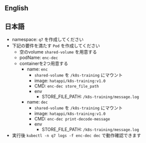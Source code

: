 
## English

## 日本語
- namespace: `q7` を作成してください
- 下記の要件を満たす `Pod` を作成してください
	- 空のvolume `shared-volume` を用意する
	- podName: `enc-dec`
	- containerを2つ用意する
		- name: `enc`
			- `shared-volume` を `/k8s-training` にマウント
			- image: `hatappi/k8s-training:v1.0`
			- CMD: `enc-dec store_file_path`
			- env
				- STORE_FILE_PATH: `/k8s-training/message.log`
		- name: `dec`
			- `shared-volume` を `/k8s-training` にマウント
			- image: `hatappi/k8s-training:v1.0`
			- CMD: `enc-dec print-decode-message`
			- env
				- STORE_FILE_PATH: `/k8s-training/message.log`
- 実行後 `kubectl -n q7 logs -f enc-dec dec` で動作確認できます